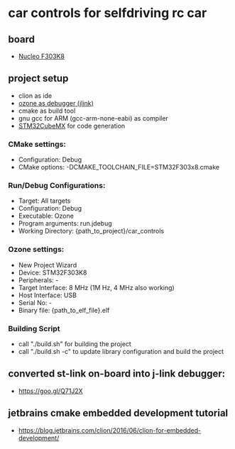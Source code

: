 # car controls for selfdriving rc car
## board
* [Nucleo F303K8](http://www.st.com/en/evaluation-tools/nucleo-f303k8.html) 

## project setup
* clion as ide
* [ozone as debugger (jlink)](https://goo.gl/ArnuzH)
* cmake as build tool
* gnu gcc for ARM (gcc-arm-none-eabi) as compiler
* [STM32CubeMX](https://goo.gl/fN3AZF) for code generation
### CMake settings:
* Configuration:	Debug
* CMake options: 	-DCMAKE_TOOLCHAIN_FILE=STM32F303x8.cmake
### Run/Debug Configurations:
* Target: 		All targets
* Configuration: 	Debug
* Executable:		Ozone
* Program arguments: 	run.jdebug
* Working Directory: 	{path_to_project}/car_controls
### Ozone settings:
* New Project Wizard
 * Device:		STM32F303K8
 * Peripherals:		-
 * Target Interface: 	8 MHz (1M Hz, 4 MHz also working)
 * Host Interface:	USB
 * Serial No:		-
 * Binary file:		{path_to_elf_file}.elf
### Building Script
 * call "./build.sh" for building the project
 * call "./build.sh -c" to update library configuration and build the project

## converted st-link on-board into j-link debugger:
* https://goo.gl/Q71J2X

## jetbrains cmake embedded development tutorial
* https://blog.jetbrains.com/clion/2016/06/clion-for-embedded-development/
